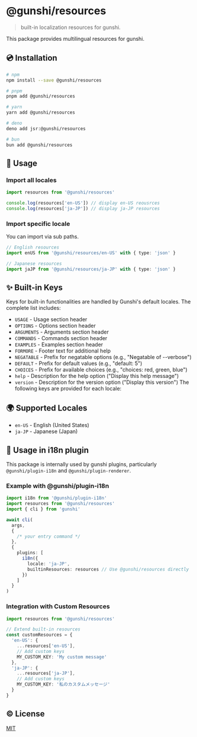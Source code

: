 # @gunshi/resources

> built-in localization resources for gunshi.

This package provides multilingual resources for gunshi.

## 💿 Installation

```sh
# npm
npm install --save @gunshi/resources

# pnpm
pnpm add @gunshi/resources

# yarn
yarn add @gunshi/resources

# deno
deno add jsr:@gunshi/resources

# bun
bun add @gunshi/resources
```

## 🚀 Usage

### Import all locales

```ts
import resources from '@gunshi/resources'

console.log(resources['en-US']) // display en-US reousrces
console.log(resources['ja-JP']) // display ja-JP resources
```

### Import specific locale

You can import via sub paths.

```ts
// English resources
import enUS from '@gunshi/resources/en-US' with { type: 'json' }

// Japanese resources
import jaJP from '@gunshi/resources/ja-JP' with { type: 'json' }
```

## ✨ Built-in Keys

Keys for built-in functionalities are handled by Gunshi's default locales. The complete list includes:

- `USAGE` - Usage section header
- `OPTIONS` - Options section header
- `ARGUMENTS` - Arguments section header
- `COMMANDS` - Commands section header
- `EXAMPLES` - Examples section header
- `FORMORE` - Footer text for additional help
- `NEGATABLE` - Prefix for negatable options (e.g., "Negatable of --verbose")
- `DEFAULT` - Prefix for default values (e.g., "default: 5")
- `CHOICES` - Prefix for available choices (e.g., "choices: red, green, blue")
- `help` - Description for the help option ("Display this help message")
- `version` - Description for the version option ("Display this version")
  The following keys are provided for each locale:

## 🌍 Supported Locales

- `en-US` - English (United States)
- `ja-JP` - Japanese (Japan)

## 🧩 Usage in i18n plugin

This package is internally used by gunshi plugins, particularly `@gunshi/plugin-i18n` and `@gunshi/plugin-renderer`.

### Example with @gunshi/plugin-i18n

```ts
import i18n from '@gunshi/plugin-i18n'
import resources from '@gunshi/resources'
import { cli } from 'gunshi'

await cli(
  args,
  {
    /* your entry command */
  },
  {
    plugins: [
      i18n({
        locale: 'ja-JP',
        builtinResources: resources // Use @gunshi/resources directly
      })
    ]
  }
)
```

### Integration with Custom Resources

```ts
import resources from '@gunshi/resources'

// Extend built-in resources
const customResources = {
  'en-US': {
    ...resources['en-US'],
    // Add custom keys
    MY_CUSTOM_KEY: 'My custom message'
  },
  'ja-JP': {
    ...resources['ja-JP'],
    // Add custom keys
    MY_CUSTOM_KEY: '私のカスタムメッセージ'
  }
}
```

## ©️ License

[MIT](http://opensource.org/licenses/MIT)
